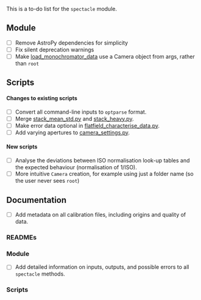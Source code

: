 This is a to-do list for the `spectacle` module.

## Module

- [ ] Remove AstroPy dependencies for simplicity
- [ ] Fix silent deprecation warnings
- [ ] Make [load_monochromator_data](https://github.com/monocle-h2020/camera_calibration/blob/cb9a358e7b965816440831b77a4e49a5760d90cc/spectacle/spectral.py#L41) use a Camera object from args, rather than `root`

## Scripts

#### Changes to existing scripts
- [ ] Convert all command-line inputs to `optparse` format.
- [ ] Merge [stack_mean_std.py](tools/stack_mean_std.py) and [stack_heavy.py](tools/stack_heavy.py).
- [ ] Make error data optional in [flatfield_characterise_data.py](analysis/flatfield_characterise_data.py).
- [ ] Add varying apertures to [camera_settings.py](calibration/camera_settings.py).

#### New scripts
- [ ] Analyse the deviations between ISO normalisation look-up tables and the expected behaviour (normalisation of 1/ISO).
- [ ] More intuitive `Camera` creation, for example using just a folder name (so the user never sees `root`)

## Documentation

- [ ] Add metadata on all calibration files, including origins and quality of data.

### READMEs

### Module

- [ ] Add detailed information on inputs, outputs, and possible errors to all `spectacle` methods.

### Scripts
